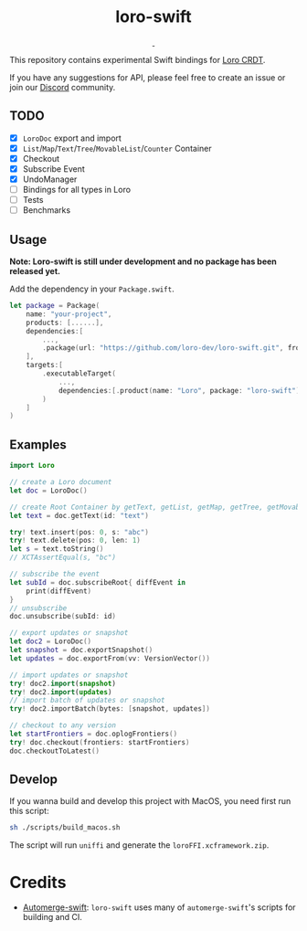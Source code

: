 <h1 align="center">loro-swift</h1>

<p align="center">
  <a aria-label="X" href="https://x.com/loro_dev" target="_blank">
    <img alt="" src="https://img.shields.io/badge/Twitter-black?style=for-the-badge&logo=Twitter">
  </a>
  <a aria-label="Discord-Link" href="https://discord.gg/tUsBSVfqzf" target="_blank">
    <img alt="" src="https://img.shields.io/badge/Discord-black?style=for-the-badge&logo=discord">
  </a>
</p>

This repository contains experimental Swift bindings for [Loro CRDT](https://github.com/loro-dev/loro).

If you have any suggestions for API, please feel free to create an issue or join our [Discord](https://discord.gg/tUsBSVfqzf) community.

## TODO

- [x] `LoroDoc` export and import
- [x] `List`/`Map`/`Text`/`Tree`/`MovableList`/`Counter` Container
- [x] Checkout
- [x] Subscribe Event
- [x] UndoManager
- [ ] Bindings for all types in Loro
- [ ] Tests
- [ ] Benchmarks

## Usage

**Note: Loro-swift is still under development and no package has been released yet.**

Add the dependency in your `Package.swift`.

```swift
let package = Package(
    name: "your-project",
    products: [......],
    dependencies:[
        ...,
        .package(url: "https://github.com/loro-dev/loro-swift.git", from: "0.16.2")
    ],
    targets:[
        .executableTarget(
            ...,
            dependencies:[.product(name: "Loro", package: "loro-swift")],
        )
    ]
)

```

## Examples

```swift
import Loro

// create a Loro document
let doc = LoroDoc()

// create Root Container by getText, getList, getMap, getTree, getMovableList, getCounter
let text = doc.getText(id: "text")

try! text.insert(pos: 0, s: "abc")
try! text.delete(pos: 0, len: 1)
let s = text.toString()
// XCTAssertEqual(s, "bc")

// subscribe the event
let subId = doc.subscribeRoot{ diffEvent in
    print(diffEvent)
}
// unsubscribe
doc.unsubscribe(subId: id)

// export updates or snapshot
let doc2 = LoroDoc()
let snapshot = doc.exportSnapshot()
let updates = doc.exportFrom(vv: VersionVector())

// import updates or snapshot
try! doc2.import(snapshot)
try! doc2.import(updates)
// import batch of updates or snapshot
try! doc2.importBatch(bytes: [snapshot, updates])

// checkout to any version
let startFrontiers = doc.oplogFrontiers()
try! doc.checkout(frontiers: startFrontiers)
doc.checkoutToLatest()
```

## Develop

If you wanna build and develop this project with MacOS, you need first run this script:

```bash
sh ./scripts/build_macos.sh
```

The script will run `uniffi` and generate the `loroFFI.xcframework.zip`.

# Credits

- [Automerge-swift](https://github.com/automerge/automerge-swift): `loro-swift` uses many of `automerge-swift`'s scripts for building and CI.
